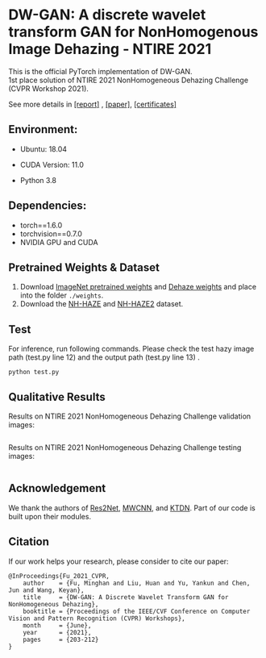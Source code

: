 # DW-GAN: A discrete wavelet transform GAN for NonHomogenous Image Dehazing - NTIRE 2021

This is the official PyTorch implementation of DW-GAN.  
1st place solution of NTIRE 2021 NonHomogeneous Dehazing Challenge (CVPR Workshop 2021).

See more details in  [[report]](https://openaccess.thecvf.com/content/CVPR2021W/NTIRE/papers/Ancuti_NTIRE_2021_NonHomogeneous_Dehazing_Challenge_Report_CVPRW_2021_paper.pdf) , [[paper]](https://openaccess.thecvf.com/content/CVPR2021W/NTIRE/papers/Fu_DW-GAN_A_Discrete_Wavelet_Transform_GAN_for_NonHomogeneous_Dehazing_CVPRW_2021_paper.pdf), [[certificates]](https://data.vision.ee.ethz.ch/cvl/ntire21/NTIRE2021awards_certificates.pdf)

## Environment:

- Ubuntu: 18.04

- CUDA Version: 11.0 
- Python 3.8

## Dependencies:

- torch==1.6.0
- torchvision==0.7.0
- NVIDIA GPU and CUDA

## Pretrained Weights & Dataset

1. Download [ImageNet pretrained weights](https://drive.google.com/file/d/1612XsgoUEx2Q3D7PPiLaEI5qZEEwVlVp/view?usp=sharing) and [Dehaze weights](https://drive.google.com/file/d/1JkeGhdNwKi_9jObamjMtMlQ_b1i8WQ3r/view?usp=sharing) and place into the folder ```./weights```.  
2. Download the [NH-HAZE](https://data.vision.ee.ethz.ch/cvl/ntire20/nh-haze/) and [NH-HAZE2](https://competitions.codalab.org/competitions/28032#participate) dataset.

## Test

For inference, run following commands. Please check the test hazy image path (test.py line 12) and the output path (test.py line 13) .

```
python test.py
```

## Qualitative Results

Results on NTIRE 2021 NonHomogeneous Dehazing Challenge validation images:  

<div style="text-align: center">
<img alt="" src="/Image/validation.png" style="display: inline-block;" />
</div>

Results on NTIRE 2021 NonHomogeneous Dehazing Challenge testing images:

<div style="text-align: center">
<img alt="" src="/Image/test.png" style="display: inline-block;" />
</div>


## Acknowledgement

We thank the authors of [Res2Net](https://mmcheng.net/res2net/), [MWCNN](https://github.com/lpj0/MWCNN.git), and [KTDN](https://github.com/GlassyWu/KTDN). Part of our code is built upon their modules.

## Citation

If our work helps your research, please consider to cite our paper:

```
@InProceedings{Fu_2021_CVPR,
    author    = {Fu, Minghan and Liu, Huan and Yu, Yankun and Chen, Jun and Wang, Keyan},
    title     = {DW-GAN: A Discrete Wavelet Transform GAN for NonHomogeneous Dehazing},
    booktitle = {Proceedings of the IEEE/CVF Conference on Computer Vision and Pattern Recognition (CVPR) Workshops},
    month     = {June},
    year      = {2021},
    pages     = {203-212}
}
```



